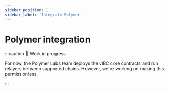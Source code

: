 ```yaml
---
sidebar_position: 1
sidebar_label: 'Integrate Polymer'
---
```


# Polymer integration

:::caution 🚧 Work in progress

For now, the Polymer Labs team deploys the vIBC core contracts and run relayers between supported chains. However, we're working on making this permissionless.

:::